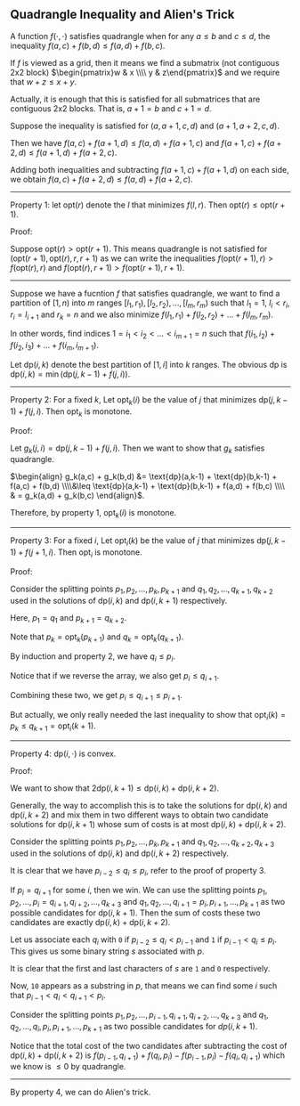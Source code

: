 ## Quadrangle Inequality and Alien's Trick

A function $f(\cdot, \cdot)$ satisfies quadrangle when for any $a \leq b$ and  $c \leq d$, the inequality $f(a,c) + f(b,d) \leq f(a,d) + f(b,c)$.

If $f$ is viewed as a grid, then it means we find a submatrix (not contiguous 2x2 block) $\begin{pmatrix}w & x \\\\ y & z\end{pmatrix}$ and we require that $w+z \leq x+y$.

Actually, it is enough that this is satisfied for all submatrices that are contiguous 2x2 blocks. That is, $a+1=b$ and $c+1=d$.

Suppose the inequality is satisfied for $(a,a+1,c,d)$ and $(a+1,a+2,c,d)$.

Then we have $f(a,c)+f(a+1,d) \leq f(a,d) + f(a+1,c)$ and $f(a+1,c)+f(a+2,d) \leq f(a+1,d) + f(a+2,c)$.

Adding both inequalities and subtracting $f(a+1,c)+f(a+1,d)$ on each side, we obtain $f(a,c)+f(a+2,d) \leq f(a,d) + f(a+2,c)$.

<hr>

Property 1: let $\text{opt}(r)$ denote the $l$ that minimizes $f(l,r)$. Then $\text{opt}(r) \leq \text{opt}(r+1)$.

Proof:

Suppose $\text{opt}(r) > \text{opt}(r+1)$. This means quadrangle is not satisfied for $(\text{opt}(r+1), \text{opt}(r), r, r+1)$ as we can write the inequalities $f(\text{opt}(r+1),r) > f(\text{opt}(r),r)$ and $f(\text{opt}(r),r+1) > f(\text{opt}(r+1),r+1)$.

<hr>

Suppose we have a fucntion $f$ that satisfies quadrangle, we want to find a partition of $[1,n)$ into $m$ ranges $[l_1,r_1),[l_2,r_2), \ldots, [l_m,r_m)$ such that $l_1 = 1$, $l_i < r_i$, $r_i = l_{i+1}$ and $r_k=n$ and we also minimize $f(l_1,r_1) + f(l_2,r_2) + \ldots + f(l_m,r_m)$.

In other words, find indices $1 = i_1 < i_2 < \ldots < i_{m+1} =n$ such that $f(i_1,i_2) + f(i_2,i_3) + \ldots + f(i_m,i_{m+1})$.

Let $\text{dp}(i,k)$ denote the best partition of $[1,i]$ into $k$ ranges. The obvious dp is $\text{dp}(i,k) = \min(\text{dp}(j,k-1) + f(j,i))$.

<hr>

Property 2: For a fixed $k$, Let  $\text{opt}_k(i)$ be the value of $j$ that minimizes $\text{dp}(j,k-1) + f(j,i)$. Then $\text{opt}_k$ is monotone.

Proof:

Let $g_k(j,i) = \text{dp}(j,k-1) + f(j,i)$. Then we want to show that $g_k$ satisfies quadrangle.

$\begin{align} g_k(a,c) + g_k(b,d) &= \text{dp}(a,k-1) + \text{dp}(b,k-1) + f(a,c) + f(b,d) \\\\&\leq \text{dp}(a,k-1) + \text{dp}(b,k-1) + f(a,d) + f(b,c) \\\\ & = g_k(a,d) + g_k(b,c) \end{align}$.

Therefore, by property 1, $\text{opt}_k(i)$ is monotone.

<hr>

Property 3: For a fixed $i$, Let  $\text{opt}_i(k)$ be the value of $j$ that minimizes $\text{dp}(j,k-1) + f(j+1,i)$. Then $\text{opt}_i$ is monotone.

Proof:

Consider the splitting points $p_1,p_2,\ldots,p_k,p_{k+1}$ and $q_1,q_2,\ldots,q_{k+1},q_{k+2}$ used in the solutions of $\text{dp}(i,k)$ and $\text{dp}(i,k+1)$ respectively.

Here, $p_1 = q_1$ and $p_{k+1} = q_{k+2}$.

Note that $p_k = \text{opt} _ k(p _ {k+1})$ and $q_k = \text{opt} _ k(q _ {k+1})$.

By induction and property 2, we have $q_i \leq p_i$.

Notice that if we reverse the array, we also get $p_i \leq q_{i+1}$.

Combining these two, we get $p_i \leq q_{i+1} \leq p_{i+1}$.

But actually, we only really needed the last inequality to show that $\text{opt}_i(k) = p_k \leq q_{k+1} = \text{opt}_i(k+1)$.

<hr>

Property 4: $\text{dp}(i, \cdot)$ is convex.

Proof:

We want to show that $2 \text{dp}(i,k+1) \leq \text{dp}(i, k) + \text{dp}(i, k+2)$.

Generally, the way to accomplish this is to take the solutions for $\text{dp}(i, k)$ and $\text{dp}(i, k+2)$ and mix them in two different ways to obtain two candidate solutions for $\text{dp}(i,k+1)$ whose sum of costs is at most $\text{dp}(i, k) + \text{dp}(i, k+2)$.

Consider the splitting points $p_1,p_2,\ldots,p_k,p_{k+1}$ and $q_1,q_2,\ldots,q_{k+2},q_{k+3}$ used in the solutions of $\text{dp}(i,k)$ and $\text{dp}(i,k+2)$ respectively.

It is clear that we have $p_{i-2} \leq q_i \leq p_i$, refer to the proof of property 3.

If $p_i = q_{i+1}$ for some $i$, then we win. We can use the splitting points $p_1,p_2,\ldots,p_i=q_{i+1},q_{i+2},\ldots,q_{k+3}$ and $q_1,q_2,\ldots,q_{i+1}=p_i,p_{i+1},\ldots,p_{k+1}$ as two possible candidates for $\text{dp}(i,k+1)$. Then the sum of costs these two candidates are exactly $\text{dp}(i, k) + \text{dp}(i, k+2)$.

Let us associate each $q_i$ with $\texttt{0}$ if $p_{i-2} \leq q_i < p_{i-1}$ and $\texttt{1}$ if $p_{i-1} < q_i \leq p_i$. This gives us some binary string $s$ associated with $p$.

It is clear that the first and last characters of $s$ are $\texttt{1}$ and $\texttt{0}$ respectively.

Now, $\texttt{10}$ appears as a substring in $p$, that means we can find some $i$ such that $p_{i-1} < q_i < q_{i+1} < p_i$.

Consider the splitting points $p_1,p_2,\ldots,p_{i-1},q_{i+1},q_{i+2},\ldots,q_{k+3}$ and $q_1,q_2,\ldots,q_i,p_i,p_{i+1},\ldots,p_{k+1}$ as two possible candidates for $dp(i,k+1)$.

Notice that the total cost of the two candidates after subtracting the cost of $\text{dp}(i, k) + \text{dp}(i, k+2)$ is $f(p_{i-1},q_{i+1}) + f(q_i,p_i) - f(p_{i-1},p_i) - f(q_i,q_{i+1})$ which we know is $\leq 0$ by quadrangle. 

<hr>

By property 4, we can do Alien's trick.

